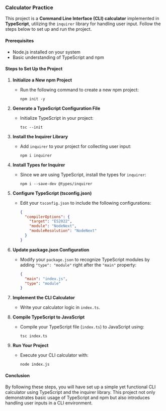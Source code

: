 ### **Calculator Practice**

This project is a **Command Line Interface (CLI) calculator** implemented in **TypeScript**, utilizing the `inquirer` library for handling user input. Follow the steps below to set up and run the project.

#### **Prerequisites**

- Node.js installed on your system
- Basic understanding of TypeScript and npm

#### **Steps to Set Up the Project**

1. **Initialize a New npm Project**
   - Run the following command to create a new npm project:
     ```
     npm init -y
     ```

2. **Generate a TypeScript Configuration File**
   - Initialize TypeScript in your project:
     ```
     tsc --init
     ```

3. **Install the Inquirer Library**
   - Add `inquirer` to your project for collecting user input:
     ```
     npm i inquirer
     ```

4. **Install Types for Inquirer**
   - Since we are using TypeScript, install the types for `inquirer`:
     ```
     npm i --save-dev @types/inquirer
     ```

5. **Configure TypeScript (tsconfig.json)**
   - Edit your `tsconfig.json` to include the following configurations:
     ```json
     {
       "compilerOptions": {
         "target": "ES2022",
         "module": "NodeNext",
         "moduleResolution": "NodeNext"
       }
     }
     ```

6. **Update package.json Configuration**
   - Modify your `package.json` to recognize TypeScript modules by adding `"type": "module"` right after the `"main"` property:
     ```json
     {
       "main": "index.js",
       "type": "module"
     }
     ```

7. **Implement the CLI Calculator**
   - Write your calculator logic in `index.ts`.

8. **Compile TypeScript to JavaScript**
   - Compile your TypeScript file (`index.ts`) to JavaScript using:
     ```
     tsc index.ts
     ```

9. **Run Your Project**
   - Execute your CLI calculator with:
     ```
     node index.js
     ```

#### **Conclusion**

By following these steps, you will have set up a simple yet functional CLI calculator using TypeScript and the inquirer library. This project not only demonstrates basic usage of TypeScript and npm but also introduces handling user inputs in a CLI environment.